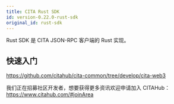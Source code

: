 ```yaml
---
title: CITA Rust SDK
id: version-0.22.0-rust-sdk
original_id: rust-sdk
---
```


Rust SDK 是 CITA JSON-RPC 客户端的 Rust 实现。

## 快速入门

https://github.com/citahub/cita-common/tree/develop/cita-web3

我们正在招募社区开发者，想要获得更多资讯欢迎申请加入 CITAHub：https://www.citahub.com/#joinArea
